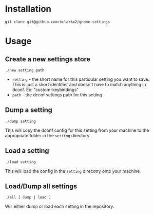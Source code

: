# Installation

`git clone git@github.com:bclarkx2/gnome-settings`


# Usage

## Create a new settings store

`./new setting path`

* `setting` - the short name for this particular setting you want to save. This is just a short identifier and doesn't have to match anything in dconf. Ex: "custom-keybindings"
* `path` - the dconf settings path for this setting


## Dump a setting

`./dump setting`

This will copy the dconf config for this setting from your machine to the appropriate folder in the `setting` directory.


## Load a setting

`./load setting`

This will load the config in the `setting` direcotry onto your machine.


## Load/Dump all settings

`./all [ dump | load ]`

Will either dump or load each setting in the repository.

